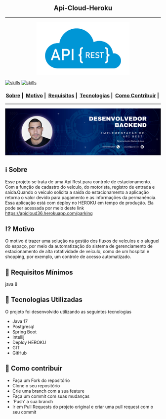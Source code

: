 <h2 align="center">Api-Cloud-Heroku</h2>

___

<p align="center">
  <img src="https://github.com/Ualace36/dataImag/blob/main/apiLogo.png" width="300" heigth="300">
</p>

[![skills](https://img.shields.io/badge/Spring-6DB33F?style=for-the-badge&logo=spring&logoColor=white)](https://spring.io/projects/spring-boot/)
[![skills](https://img.shields.io/badge/Java-ED8B00?style=for-the-badge&logo=java&logoColor=white)](https://docs.oracle.com/en/java/)

<h3 align="center">
  <a href="#information_source-sobre">Sobre</a>&nbsp;|&nbsp;
  <a href="#interrobang-motivo">Motivo</a>&nbsp;|&nbsp;
  <a href="#seedling-requisitos-mínimos">Requisitos</a>&nbsp;|&nbsp;
  <a href="#rocket-tecnologias-utilizadas">Tecnologias</a>&nbsp;|&nbsp;
  <a href="#link-como-contribuir">Como Contribuir</a>&nbsp;|&nbsp;
</h3>

___

<img src="https://github.com/Ualace36/dataImag/blob/main/banner-linkedin.png" width="1200">

## :information_source: Sobre

Esse projeto se trata de uma Api Rest para controle de estacionamento. Com a função de cadastro do veículo, do motorista, registro de entrada e saída.Quando o veículo solicita a saída do estacionamento a aplicação retorna o valor devido para pagamento e as informações da permanência. Essa aplicação está com deploy no HEROKU em tempo de produção. Ela pode ser acessada por meio deste link https://apicloud36.herokuapp.com/parking

## :interrobang: Motivo

O motivo é trazer uma solução na gestão dos fluxos de veículos e o aluguel do espaço, por meio da automatização do sistema de gerenciamento de estacionamento de alta rotatividade de veículo, como de um hospital e shopping, por exemplo, um controle de acesso automatizado. 

## :seedling: Requisitos Mínimos

java 8

## :rocket: Tecnologias Utilizadas 

O projeto foi desenvolvido utilizando as seguintes tecnologias

- Java 17
- Postgresql
- Spring Boot
- Intellij
- Deploy HEROKU
- GIT
- GitHub

## :link: Como contribuir 

- Faça um Fork do repositório
- Clone o seu repositório
- Crie uma branch com a sua feature
- Faça um commit com suas mudanças
- 'Push' a sua branch
- Ir em Pull Requests do projeto original e criar uma pull request com o seu commit
